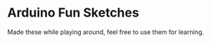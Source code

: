 Arduino Fun Sketches
====================

Made these while playing around, feel free to use them for learning.
